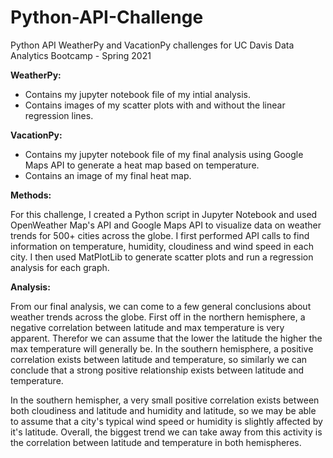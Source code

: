 # Python-API-Challenge
Python API WeatherPy and VacationPy challenges for UC Davis Data Analytics Bootcamp - Spring 2021

**WeatherPy:**

  - Contains my jupyter notebook file of my intial analysis.
  - Contains images of my scatter plots with and without the linear regression lines.
 
**VacationPy:**

  - Contains my jupyter notebook file of my final analysis using Google Maps API to generate a heat map based on temperature.  
  - Contains an image of my final heat map.

**Methods:**

For this challenge, I created a Python script in Jupyter Notebook and used OpenWeather Map's API and Google Maps API to visualize data on weather trends for 500+ cities across the globe. I first performed API calls to find information on temperature, humidity, cloudiness and wind speed in each city. I then used MatPlotLib to generate scatter plots and run a regression analysis for each graph.  

**Analysis:**

From our final analysis, we can come to a few general conclusions about weather trends across the globe. First off in the northern hemisphere, a negative correlation between latitude and max temperature is very apparent. Therefor we can assume that the lower the latitude the higher the max temperature will generally be. In the southern hemisphere, a positive correlation exists between latitude and temperature, so similarly we can conclude that a strong positive relationship exists between latitude and temperature. 

In the southern hemispher, a very small positive correlation exists between both cloudiness and latitude and humidity and latitude, so we may be able to assume that a city's typical wind speed or humidity is slightly affected by it's latitude. Overall, the biggest trend we can take away from this activity is the correlation between latitude and temperature in both hemispheres. 
